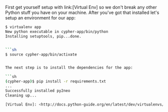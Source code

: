 First get yourself setup with link:[Virtual Env] so we don't break any other Python stuff you have on your machine. After you've got that installed let's setup an environment for our app:

```sh
$ virtualenv app
New python executable in cypher-app/bin/python
Installing setuptools, pip...done.


```sh
$ source cypher-app/bin/activate


The next step is to install the dependencies for the app:

```sh
(cypher-app)$ pip install -r requirements.txt
...
Successfully installed py2neo
Cleaning up...

[Virtual Env]: <http://docs.python-guide.org/en/latest/dev/virtualenvs/>

